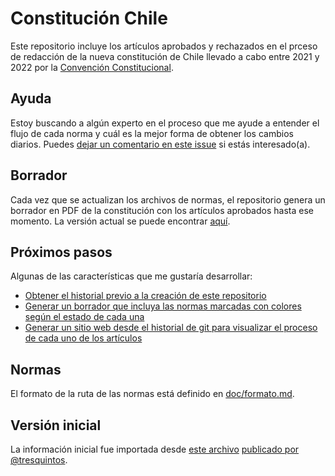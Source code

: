 
# Constitución Chile

Este repositorio incluye los artículos aprobados y rechazados en el prceso de redacción de la nueva constitución de Chile llevado a cabo entre 2021 y 2022 por la [Convención Constitucional](https://www.chileconvencion.cl/).

## Ayuda

Estoy buscando a algún experto en el proceso que me ayude a entender el flujo de cada norma y cuál es la mejor forma de obtener los cambios diarios. Puedes [dejar un comentario en este issue](https://github.com/juancri/ConstitucionChile/issues/1) si estás interesado(a).

## Borrador

Cada vez que se actualizan los archivos de normas, el repositorio genera un borrador en PDF de la constitución con los artículos aprobados hasta ese momento. La versión actual se puede encontrar [aquí](pdf/constitucion.pdf).

## Próximos pasos

Algunas de las características que me gustaría desarrollar:

- [Obtener el historial previo a la creación de este repositorio](https://github.com/juancri/ConstitucionChile/issues/2)
- [Generar un borrador que incluya las normas marcadas con colores según el estado de cada una](https://github.com/juancri/ConstitucionChile/issues/3)
- [Generar un sitio web desde el historial de git para visualizar el proceso de cada uno de los artículos](https://github.com/juancri/ConstitucionChile/issues/4)

## Normas

El formato de la ruta de las normas está definido en [doc/formato.md](doc/formato.md).

## Versión inicial

La información inicial fue importada desde [este archivo](https://docs.google.com/document/d/1s2lu_V50teHVIE3KmySJvkZhTomhK-SN/edit) [publicado por @tresquintos](https://twitter.com/tresquintos/status/1494770605060763658).
